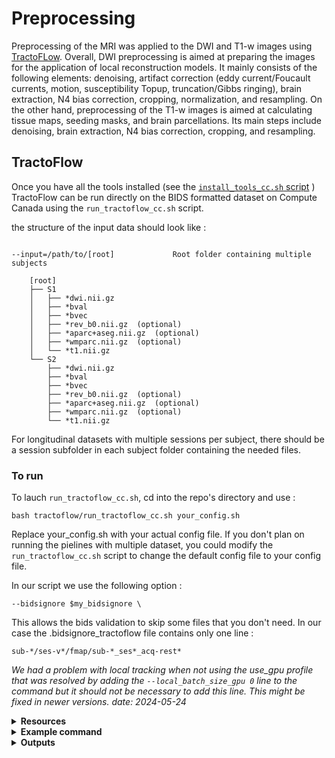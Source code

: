 # Preprocessing

Preprocessing of the MRI was applied to the DWI and T1-w images using [TractoFLow](https://tractoflow-documentation.readthedocs.io/en/latest/index.html). Overall, DWI preprocessing is aimed at preparing the images for the application of local reconstruction models. It mainly consists of the following elements: denoising, artifact correction (eddy current/Foucault currents, motion, susceptibility Topup, truncation/Gibbs ringing), brain extraction, N4 bias correction, cropping, normalization, and resampling. On the other hand, preprocessing of the T1-w images is aimed at calculating tissue maps, seeding masks, and brain parcellations. Its main steps include denoising, brain extraction, N4 bias correction, cropping, and resampling.

## TractoFlow
Once you have all the tools installed (see the [`install_tools_cc.sh` script](https://github.com/Tetreault-Pain-Imaging-Lab/ChronicPainDWI/tree/main/install_tools_cc.sh) ) TractoFlow can be run directly on the BIDS formatted dataset on Compute Canada using the `run_tractoflow_cc.sh` script. 

the structure of the input data should look like :

```

--input=/path/to/[root]             Root folder containing multiple subjects

    [root]
    ├── S1
    │   ├── *dwi.nii.gz
    │   ├── *bval
    │   ├── *bvec
    │   ├── *rev_b0.nii.gz  (optional)
    │   ├── *aparc+aseg.nii.gz  (optional)
    │   ├── *wmparc.nii.gz  (optional)
    │   └── *t1.nii.gz
    └── S2
        ├── *dwi.nii.gz
        ├── *bval
        ├── *bvec
        ├── *rev_b0.nii.gz  (optional)
        ├── *aparc+aseg.nii.gz  (optional)
        ├── *wmparc.nii.gz  (optional)
        └── *t1.nii.gz

```
For longitudinal datasets with multiple sessions per subject, there should be a session subfolder in each subject folder containing the needed files.

### To run 
 To lauch `run_tractoflow_cc.sh`, cd into the repo's directory and use :
```
bash tractoflow/run_tractoflow_cc.sh your_config.sh
```
Replace your_config.sh with your actual config file. If you don't plan on running the pielines with multiple dataset, you could modify the `run_tractoflow_cc.sh` script to change the default config file to your config file.

In our script we use the following option :
```
--bidsignore $my_bidsignore \
```
This allows the bids validation to skip some files that you don't need. In our case the .bidsignore_tractoflow file contains only one line :
```
sub-*/ses-v*/fmap/sub-*_ses*_acq-rest*
```

*We had a problem with local tracking when not using the use_gpu profile that was resolved by adding the `--local_batch_size_gpu 0` line to the command but it should not be necessary to add this line. This might be fixed in newer versions. date: 2024-05-24*

<details><summary><b>Resources</b></summary>

  * [Gihub repository](https://github.com/scilus/tractoflow/)
  * [SCIL TractoFlow documentation](https://scil-documentation.readthedocs.io/en/latest/our_tools/tractoflow.html)
  * [ReadTheDocs TractoFlow documentation](https://tractoflow-documentation.readthedocs.io/en/latest/index.html)
  * `Theaud, G., Houde, J.-C., Boré, A., Rheault, F., Morency, F., Descoteaux, M.,TractoFlow: A robust, efficient and reproducible diffusion MRI pipeline leveraging Nextflow & Singularity, NeuroImage, https://doi.org/10.1016/j.neuroimage.2020.116889.`
</details>

<details><summary><b>Example command</b></summary>
  
  `nextflow run main.nf --input <DATASET_ROOT_FOLDER> --dti_shells "0 300 1000" --fodf_shells "0 1000 1200" -with-singularity <PATH_TO_scilus_img>`


</details>
  
<details><summary><b>Outputs</b></summary>
 
The pipeline creates 2 folders: results and work. The files in results are symlinks to files in work. We highly recommend to not remove work folder. See [here](https://tractoflow-documentation.readthedocs.io/en/latest/pipeline/results.html) to transfert or copy-paste the results folder.
  

</details>



